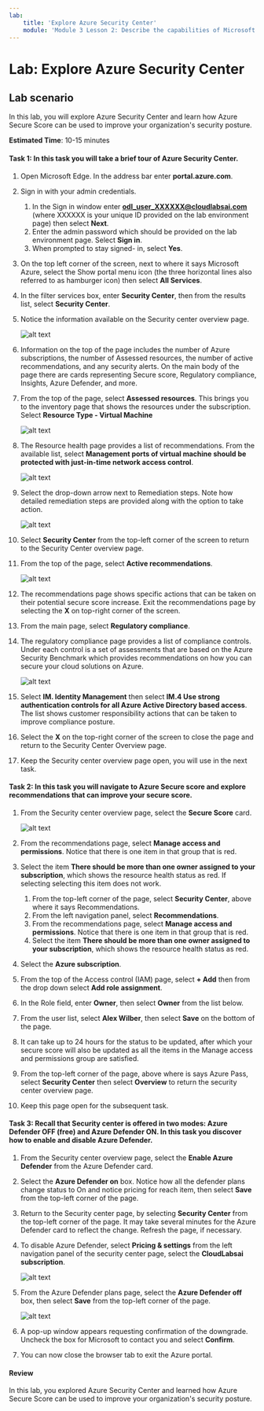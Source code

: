 ```yaml
---
lab:
    title: 'Explore Azure Security Center'
    module: 'Module 3 Lesson 2: Describe the capabilities of Microsoft security solutions: Describe security management capabilities of Azure'
---
```



# Lab: Explore Azure Security Center 

## Lab scenario
In this lab, you will explore Azure Security Center and learn how Azure Secure Score can be used to improve your organization's security posture.

  

**Estimated Time**: 10-15 minutes

#### Task 1: In this task you will take a brief tour of Azure Security Center.
1.	Open Microsoft Edge. In the address bar enter **portal.azure.com**.

1. Sign in with your admin credentials.
    
    1. In the Sign in window enter **odl_user_XXXXXX@cloudlabsai.com** (where XXXXXX is your unique ID provided on the lab environment page) then select **Next**.    
    1. Enter the admin password which should be provided on the lab environment page. Select **Sign in**.
    1. When prompted to stay signed- in, select **Yes**.
    

1. On the top left corner of the screen, next to where it says Microsoft Azure, select the Show portal menu icon (the three horizontal lines also referred to as hamburger icon) then select **All Services**.  
1. In the filter services box, enter **Security Center**, then from the results list, select **Security Center**.
1. Notice the information available on the Security center overview page.  

    ![alt text](https://raw.githubusercontent.com/Azure/Azure-Security-Center/main/Labs/Images/asc-dashboard-overview.gif)

1. Information on the top of the page includes the number of Azure subscriptions, the number of Assessed resources, the number of active recommendations, and any security alerts.  On the main body of the page there are cards representing Secure score, Regulatory compliance, Insights, Azure Defender, and more.  
1. From the top of the page, select **Assessed resources**.  This brings you to the inventory page that shows the resources under the subscription. Select **Resource Type - Virtual Machine**

    ![alt text](https://raw.githubusercontent.com/Ritu786/SC-900-Microsoft-Security-Compliance-and-Identity-Fundamentals/stag/Instructions/Images/T1%20S8.png)

1. The Resource health page provides a list of recommendations.  From the available list, select **Management ports of virtual machine should be protected with just-in-time network access control**. 

    ![alt text](https://raw.githubusercontent.com/Ritu786/SC-900-Microsoft-Security-Compliance-and-Identity-Fundamentals/stag/Instructions/Images/T1%20S9.png)

1. Select the drop-down arrow next to Remediation steps. Note how detailed remediation steps are provided along with the option to take action.  

    ![alt text](https://raw.githubusercontent.com/Ritu786/SC-900-Microsoft-Security-Compliance-and-Identity-Fundamentals/stag/Instructions/Images/T1%20S10.png)

1. Select **Security Center** from the top-left corner of the screen to return to the Security Center overview page.
1. From the top of the page, select **Active recommendations**.

    ![alt text](https://raw.githubusercontent.com/Ritu786/SC-900-Microsoft-Security-Compliance-and-Identity-Fundamentals/stag/Instructions/Images/16.png)

1. The recommendations page shows specific actions that can be taken on their potential secure score increase.  Exit the recommendations page by selecting the **X** on top-right corner of the screen.
1. From the main page, select **Regulatory compliance**.
1. The regulatory compliance page provides a list of compliance controls.  Under each control is a set of assessments that are based on the Azure Security Benchmark which provides recommendations on how you can secure your cloud solutions on Azure.

    ![alt text](https://raw.githubusercontent.com/Ritu786/SC-900-Microsoft-Security-Compliance-and-Identity-Fundamentals/stag/Instructions/Images/17.png)

1. Select **IM. Identity Management** then select **IM.4 Use strong authentication controls for all Azure Active Directory based access**.  The list shows customer responsibility actions that can be taken to improve compliance posture.
1. Select the **X** on the top-right corner of the screen to close the page and return to the Security Center Overview page. 
1. Keep the Security center overview page open, you will use in the next task.


#### Task 2: In this task you will navigate to Azure Secure score and explore recommendations that can improve your secure score. 

1. From the Security center overview page, select the **Secure Score** card.

    ![alt text](https://raw.githubusercontent.com/Azure/Azure-Security-Center/main/Labs/Images/asc-overview-secure-score-tile.gif)
    
2. From the recommendations page, select **Manage access and permissions**. Notice that there is one item in that group that is red.
3. Select the item **There should be more than one owner assigned to your subscription**, which shows the resource health status as red. If selecting selecting this item does not work.
    1. From the top-left corner of the page, select **Security Center**, above where it says Recommendations.    
    1. From the left navigation panel, select **Recommendations**.
    1. From the recommendations page, select **Manage access and permissions**. Notice that there is one item in that group that is red.
    1. Select the item **There should be more than one owner assigned to your subscription**, which shows the resource health status as red. 
4. Select the **Azure subscription**.
5. From the top of the Access control (IAM) page, select **+ Add** then from the drop down select **Add role assignment**.
6. In the Role field, enter **Owner**, then select **Owner** from the list below.
7. From the user list, select **Alex Wilber**, then select **Save** on the bottom of the page.
8. It can take up to 24 hours for the status to be updated, after which your secure score will also be updated as all the items in the Manage access and permissions group are satisfied.
9. From the top-left corner of the page, above where is says Azure Pass, select **Security Center** then select **Overview** to return the security center overview page.
10. Keep this page open for the subsequent task.


#### Task 3:  Recall that Security center is offered in two modes: Azure Defender OFF (free) and Azure Defender ON. In this task you discover how to enable and disable Azure Defender.

1.	From the Security center overview page, select the **Enable Azure Defender** from the Azure Defender card.

2.	Select the **Azure Defender on** box.  Notice how all the defender plans change status to On and notice pricing for reach item, then select **Save** from the top-left corner of the page.
3.	Return to the Security center page, by selecting **Security Center** from the top-left corner of the page.   It may take several minutes for the Azure Defender card to reflect the change.  Refresh the page, if necessary.
4.	To disable Azure Defender, select **Pricing & settings** from the left navigation panel of the security center page, select the **CloudLabsai subscription**.

    ![alt text](https://raw.githubusercontent.com/CloudLabs-MOC/SC-900-Microsoft-Security-Compliance-and-Identity-Fundamentals/prod/Instructions/Images/6-1.png)

5.	From the Azure Defender plans page, select the **Azure Defender off** box, then select **Save** from the top-left corner of the page.

    ![alt text](https://raw.githubusercontent.com/CloudLabs-MOC/SC-900-Microsoft-Security-Compliance-and-Identity-Fundamentals/prod/Instructions/Images/6-2.png)

6.	A pop-up window appears requesting confirmation of the downgrade.  Uncheck the box for Microsoft to contact you and select **Confirm**.
7.	You can now close the browser tab to exit the Azure portal.


#### Review
In this lab, you explored Azure Security Center and learned how Azure Secure Score can be used to improve your organization's security posture.
